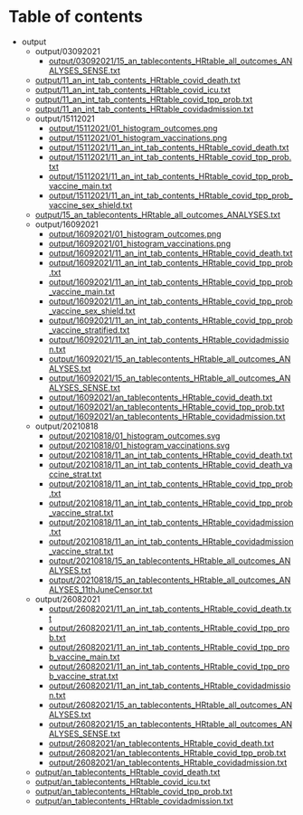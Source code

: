 # Table of contents

* output
  * output/03092021
    * [output/03092021/15_an_tablecontents_HRtable_all_outcomes_ANALYSES_SENSE.txt](output/03092021/15_an_tablecontents_HRtable_all_outcomes_ANALYSES_SENSE.txt)
  * [output/11_an_int_tab_contents_HRtable_covid_death.txt](output/11_an_int_tab_contents_HRtable_covid_death.txt)
  * [output/11_an_int_tab_contents_HRtable_covid_icu.txt](output/11_an_int_tab_contents_HRtable_covid_icu.txt)
  * [output/11_an_int_tab_contents_HRtable_covid_tpp_prob.txt](output/11_an_int_tab_contents_HRtable_covid_tpp_prob.txt)
  * [output/11_an_int_tab_contents_HRtable_covidadmission.txt](output/11_an_int_tab_contents_HRtable_covidadmission.txt)
  * output/15112021
    * [output/15112021/01_histogram_outcomes.png](output/15112021/01_histogram_outcomes.png)
    * [output/15112021/01_histogram_vaccinations.png](output/15112021/01_histogram_vaccinations.png)
    * [output/15112021/11_an_int_tab_contents_HRtable_covid_death.txt](output/15112021/11_an_int_tab_contents_HRtable_covid_death.txt)
    * [output/15112021/11_an_int_tab_contents_HRtable_covid_tpp_prob.txt](output/15112021/11_an_int_tab_contents_HRtable_covid_tpp_prob.txt)
    * [output/15112021/11_an_int_tab_contents_HRtable_covid_tpp_prob_vaccine_main.txt](output/15112021/11_an_int_tab_contents_HRtable_covid_tpp_prob_vaccine_main.txt)
    * [output/15112021/11_an_int_tab_contents_HRtable_covid_tpp_prob_vaccine_sex_shield.txt](output/15112021/11_an_int_tab_contents_HRtable_covid_tpp_prob_vaccine_sex_shield.txt)
  * [output/15_an_tablecontents_HRtable_all_outcomes_ANALYSES.txt](output/15_an_tablecontents_HRtable_all_outcomes_ANALYSES.txt)
  * output/16092021
    * [output/16092021/01_histogram_outcomes.png](output/16092021/01_histogram_outcomes.png)
    * [output/16092021/01_histogram_vaccinations.png](output/16092021/01_histogram_vaccinations.png)
    * [output/16092021/11_an_int_tab_contents_HRtable_covid_death.txt](output/16092021/11_an_int_tab_contents_HRtable_covid_death.txt)
    * [output/16092021/11_an_int_tab_contents_HRtable_covid_tpp_prob.txt](output/16092021/11_an_int_tab_contents_HRtable_covid_tpp_prob.txt)
    * [output/16092021/11_an_int_tab_contents_HRtable_covid_tpp_prob_vaccine_main.txt](output/16092021/11_an_int_tab_contents_HRtable_covid_tpp_prob_vaccine_main.txt)
    * [output/16092021/11_an_int_tab_contents_HRtable_covid_tpp_prob_vaccine_sex_shield.txt](output/16092021/11_an_int_tab_contents_HRtable_covid_tpp_prob_vaccine_sex_shield.txt)
    * [output/16092021/11_an_int_tab_contents_HRtable_covid_tpp_prob_vaccine_stratified.txt](output/16092021/11_an_int_tab_contents_HRtable_covid_tpp_prob_vaccine_stratified.txt)
    * [output/16092021/11_an_int_tab_contents_HRtable_covidadmission.txt](output/16092021/11_an_int_tab_contents_HRtable_covidadmission.txt)
    * [output/16092021/15_an_tablecontents_HRtable_all_outcomes_ANALYSES.txt](output/16092021/15_an_tablecontents_HRtable_all_outcomes_ANALYSES.txt)
    * [output/16092021/15_an_tablecontents_HRtable_all_outcomes_ANALYSES_SENSE.txt](output/16092021/15_an_tablecontents_HRtable_all_outcomes_ANALYSES_SENSE.txt)
    * [output/16092021/an_tablecontents_HRtable_covid_death.txt](output/16092021/an_tablecontents_HRtable_covid_death.txt)
    * [output/16092021/an_tablecontents_HRtable_covid_tpp_prob.txt](output/16092021/an_tablecontents_HRtable_covid_tpp_prob.txt)
    * [output/16092021/an_tablecontents_HRtable_covidadmission.txt](output/16092021/an_tablecontents_HRtable_covidadmission.txt)
  * output/20210818
    * [output/20210818/01_histogram_outcomes.svg](output/20210818/01_histogram_outcomes.svg)
    * [output/20210818/01_histogram_vaccinations.svg](output/20210818/01_histogram_vaccinations.svg)
    * [output/20210818/11_an_int_tab_contents_HRtable_covid_death.txt](output/20210818/11_an_int_tab_contents_HRtable_covid_death.txt)
    * [output/20210818/11_an_int_tab_contents_HRtable_covid_death_vaccine_strat.txt](output/20210818/11_an_int_tab_contents_HRtable_covid_death_vaccine_strat.txt)
    * [output/20210818/11_an_int_tab_contents_HRtable_covid_tpp_prob.txt](output/20210818/11_an_int_tab_contents_HRtable_covid_tpp_prob.txt)
    * [output/20210818/11_an_int_tab_contents_HRtable_covid_tpp_prob_vaccine_strat.txt](output/20210818/11_an_int_tab_contents_HRtable_covid_tpp_prob_vaccine_strat.txt)
    * [output/20210818/11_an_int_tab_contents_HRtable_covidadmission.txt](output/20210818/11_an_int_tab_contents_HRtable_covidadmission.txt)
    * [output/20210818/11_an_int_tab_contents_HRtable_covidadmission_vaccine_strat.txt](output/20210818/11_an_int_tab_contents_HRtable_covidadmission_vaccine_strat.txt)
    * [output/20210818/15_an_tablecontents_HRtable_all_outcomes_ANALYSES.txt](output/20210818/15_an_tablecontents_HRtable_all_outcomes_ANALYSES.txt)
    * [output/20210818/15_an_tablecontents_HRtable_all_outcomes_ANALYSES_11thJuneCensor.txt](output/20210818/15_an_tablecontents_HRtable_all_outcomes_ANALYSES_11thJuneCensor.txt)
  * output/26082021
    * [output/26082021/11_an_int_tab_contents_HRtable_covid_death.txt](output/26082021/11_an_int_tab_contents_HRtable_covid_death.txt)
    * [output/26082021/11_an_int_tab_contents_HRtable_covid_tpp_prob.txt](output/26082021/11_an_int_tab_contents_HRtable_covid_tpp_prob.txt)
    * [output/26082021/11_an_int_tab_contents_HRtable_covid_tpp_prob_vaccine_main.txt](output/26082021/11_an_int_tab_contents_HRtable_covid_tpp_prob_vaccine_main.txt)
    * [output/26082021/11_an_int_tab_contents_HRtable_covid_tpp_prob_vaccine_strat.txt](output/26082021/11_an_int_tab_contents_HRtable_covid_tpp_prob_vaccine_strat.txt)
    * [output/26082021/11_an_int_tab_contents_HRtable_covidadmission.txt](output/26082021/11_an_int_tab_contents_HRtable_covidadmission.txt)
    * [output/26082021/15_an_tablecontents_HRtable_all_outcomes_ANALYSES.txt](output/26082021/15_an_tablecontents_HRtable_all_outcomes_ANALYSES.txt)
    * [output/26082021/15_an_tablecontents_HRtable_all_outcomes_ANALYSES_SENSE.txt](output/26082021/15_an_tablecontents_HRtable_all_outcomes_ANALYSES_SENSE.txt)
    * [output/26082021/an_tablecontents_HRtable_covid_death.txt](output/26082021/an_tablecontents_HRtable_covid_death.txt)
    * [output/26082021/an_tablecontents_HRtable_covid_tpp_prob.txt](output/26082021/an_tablecontents_HRtable_covid_tpp_prob.txt)
    * [output/26082021/an_tablecontents_HRtable_covidadmission.txt](output/26082021/an_tablecontents_HRtable_covidadmission.txt)
  * [output/an_tablecontents_HRtable_covid_death.txt](output/an_tablecontents_HRtable_covid_death.txt)
  * [output/an_tablecontents_HRtable_covid_icu.txt](output/an_tablecontents_HRtable_covid_icu.txt)
  * [output/an_tablecontents_HRtable_covid_tpp_prob.txt](output/an_tablecontents_HRtable_covid_tpp_prob.txt)
  * [output/an_tablecontents_HRtable_covidadmission.txt](output/an_tablecontents_HRtable_covidadmission.txt)